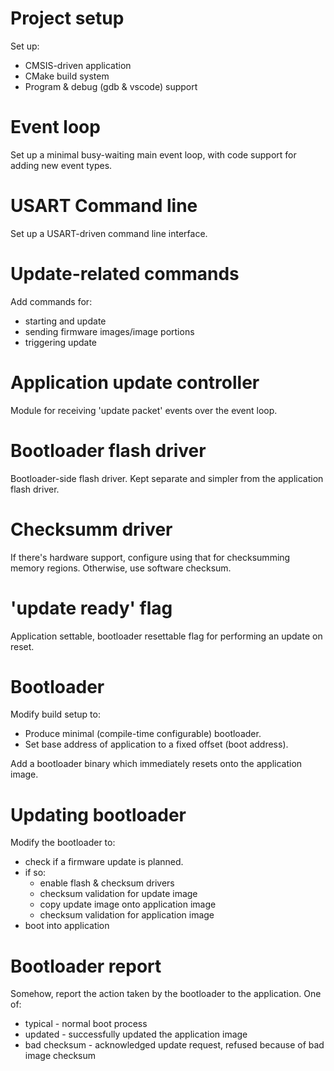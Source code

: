 # Project setup

Set up:
- CMSIS-driven application
- CMake build system
- Program & debug (gdb & vscode) support

# Event loop

Set up a minimal busy-waiting main event loop, with code support for adding new event types.

# USART Command line

Set up a USART-driven command line interface.

# Update-related commands

Add commands for:
- starting and update
- sending firmware images/image portions
- triggering update

# Application update controller

Module for receiving 'update packet' events over the event loop.

# Bootloader flash driver

Bootloader-side flash driver. Kept separate and simpler from the application flash driver.

# Checksumm driver

If there's hardware support, configure using that for checksumming memory regions.
Otherwise, use software checksum.

# 'update ready' flag

Application settable, bootloader resettable flag for performing an update on reset.

# Bootloader

Modify build setup to:
- Produce minimal (compile-time configurable) bootloader.
- Set base address of application to a fixed offset (boot address).

Add a bootloader binary which immediately resets onto the application image.

# Updating bootloader

Modify the bootloader to:
- check if a firmware update is planned.
- if so:
  - enable flash & checksum drivers
  - checksum validation for update image
  - copy update image onto application image
  - checksum validation for application image
- boot into application

# Bootloader report

Somehow, report the action taken by the bootloader to the application. One of:
- typical - normal boot process
- updated - successfully updated the application image
- bad checksum - acknowledged update request, refused because of bad image checksum
